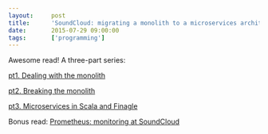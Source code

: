 ```yaml
---
layout:     post
title:      'SoundCloud: migrating a monolith to a microservices architecture'
date:       2015-07-29 09:00:00
tags:       ['programming']
---
```


Awesome read! A three-part series:

[pt1. Dealing with the monolith](https://developers.soundcloud.com/blog/building-products-at-soundcloud-part-1-dealing-with-the-monolith)

[pt2. Breaking the monolith](https://developers.soundcloud.com/blog/building-products-at-soundcloud-part-2-breaking-the-monolith)

[pt3. Microservices in Scala and Finagle](https://developers.soundcloud.com/blog/building-products-at-soundcloud-part-3-microservices-in-scala-and-finagle)


Bonus read: [Prometheus: monitoring at SoundCloud](https://developers.soundcloud.com/blog/prometheus-monitoring-at-soundcloud)
